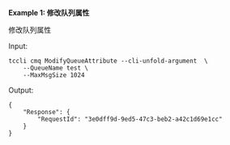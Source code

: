 **Example 1: 修改队列属性**

修改队列属性

Input: 

```
tccli cmq ModifyQueueAttribute --cli-unfold-argument  \
    --QueueName test \
    --MaxMsgSize 1024
```

Output: 
```
{
    "Response": {
        "RequestId": "3e0dff9d-9ed5-47c3-beb2-a42c1d69e1cc"
    }
}
```

